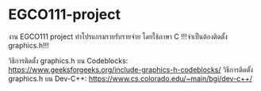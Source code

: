 # EGCO111-project
งาน EGCO111 project ทำโปรแกรมรายรับรายจ่าย โดยใช้ภาษา C
!!!จำเป็นต้องติดตั้ง graphics.h!!!

วิธีการติดตั้ง graphics.h บน Codeblocks: https://www.geeksforgeeks.org/include-graphics-h-codeblocks/
วิธีการติดตั้ง graphics.h บน Dev-C++: https://www.cs.colorado.edu/~main/bgi/dev-c++/
